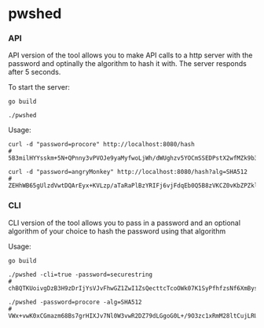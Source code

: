 # pwshed

### API

API version of the tool allows you to make API calls to a http server with the password and optinally the algorithm to hash it with. The server responds after 5 seconds.

To start the server:
```
go build

./pwshed
```

Usage:
```
curl -d "password=procore" http://localhost:8080/hash
# 5B3milHYYsskm+5N+QPnny3vPVOJe9yaMyfwoLjWh/dWUghzv5YOCmSSEDPstX2wfMZk9b39d/j+i0A3/rTarA==

curl -d "password=angryMonkey" http://localhost:8080/hash?alg=SHA512
# ZEHhWB65gUlzdVwtDQArEyx+KVLzp/aTaRaPlBzYRIFj6vjFdqEb0Q5B8zVKCZ0vKbZPZklJz0Fd7su2A+gf7Q==
```

### CLI

CLI version of the tool allows you to pass in a password and an optional algorithm of your choice to hash the password using that algorithm

Usage:
```
go build

./pwshed -cli=true -password=securestring
# chBQTKUoivgDzB3H9zDrIjYsVJvFhwGZ1ZwI1ZsQecttcTcoOWk07K1SyPfhfzsNf6XmBys0stnbQhHGku8qgw==

./pwshed -password=procore -alg=SHA512
# VWx+vwK0xCGmazm68Bs7grHIXJv7Nl0W3vwR2DZ79dLGgoG0L+/9O3zc1xRmM28ltCujLRUb1/nEqJU3fQJMRw==
```


